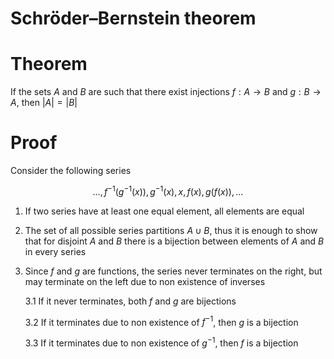 # Schröder–Bernstein theorem

# Theorem

If the sets $A$ and $B$ are such that there exist injections $f:A\rightarrow B$ and $g:B\rightarrow A$, then $|A| = |B|$

# Proof

Consider the following series

$$\dots,f^{-1}(g^{-1}(x)),g^{-1}(x),x,f(x),g(f(x)),\dots$$

1. If two series have at least one equal element, all elements are equal
2. The set of all possible series partitions $A\cup B$, thus it is enough to show that for disjoint $A$ and $B$ there is a bijection between elements of $A$ and $B$ in every series
3. Since $f$ and $g$ are functions, the series never terminates on the right, but may terminate on the left due to non existence of inverses

    3.1 If it never terminates, both $f$ and $g$ are bijections

    3.2 If it terminates due to non existence of $f^{-1}$, then $g$ is a bijection

    3.3 If it terminates due to non existence of $g^{-1}$, then $f$ is a bijection